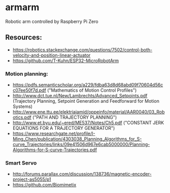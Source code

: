 # armarm
Robotic arm controlled by Raspberry Pi Zero

## Resources:
* https://robotics.stackexchange.com/questions/7502/control-both-velocity-and-position-linear-actuator
* https://github.com/T-Kuhn/ESP32-MicroRobotArm

### Motion planning:
* https://pdfs.semanticscholar.org/a229/fdba63d8d68abd09f70604d56cc07ee50f7d.pdf ("Mathematics of Motion Control Profiles")
* http://www.dct.tue.nl/New/Lambrechts/Advanced_Setpoints.pdf (Trajectory Planning, Setpoint Generation
and Feedforward for Motion Systems)
* http://www.ene.ttu.ee/elektriajamid/oppeinfo/materjal/AAR0040/03_Robotics.pdf ("PATH AND TRAJECTORY PLANNING")
* http://www.et.byu.edu/~ered/ME537/Notes/Ch5.pdf ("CONSTANT JERK EQUATIONS FOR A TRAJECTORY GENERATOR")
* https://www.researchgate.net/profile/I-Ming_Chen/publication/4303038_Planning_Algorithms_for_S-curve_Trajectories/links/09e41506d967e6cab5000000/Planning-Algorithms-for-S-curve-Trajectories.pdf

### Smart Servo
* http://forums.parallax.com/discussion/138736/magnetic-encoder-project-as5055/p1
* https://github.com/Biomimetix

